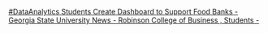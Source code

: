 [#DataAnalytics Students Create Dashboard to Support Food Banks - Georgia State University News - Robinson College of Business , Students - ](https://qi.tc/qi/9527)